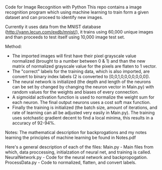 Code for Image Recognition with Python
This repo contains a image recognition program which using machine learning to train form a given dataset and can proceed to identify new images.

Currently it uses data from the MNIST database (http://yann.lecun.com/exdb/mnist/), it trains using 60,000 unique images and than proceeds to test itself using 10,000 image test set.

Method:
- The imported images will first have their pixel grayscale value normalized (brought to a number between 0 & 1) and than the new matrix of normalized grayscale value for the pixels are flaten to 1 vector.
- The "correct" labels for the training data, which is also imported, are convert to binary index labels (2 is converted to [0,0,1,0,0,0,0,0,0,0]).
- The neural network is initialized (the depth and length of the neurons can be set by changed by changing the neuron vector in Main.py) with random values for the weights and biases of every connection.
- A sigmoidal activation function is used to normalize the weight sum for each neuron. The final output neurons uses a cost soft max function.
- Finally the training is initialized (the batch size, amount of iterations, and rate of learning can all be adjusted very easily in Main.py). The training uses sotchastic gradient decent to find a local minima, this results in a accuracy of 92-94%.

Notes:
The mathematical description for backprogations and my notes learning the principles of machine learning be found in Notes.pdf

Here's a general description of each of the files:
Main.py - Main files from which, data proccessing, initialzation of neural net, and training is called.
NeuralNetwork.py - Code for the neural network and backpropogation.
ProcessData.py - Code to normalized, flatten, and convert labels.
